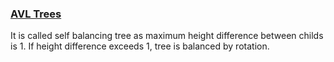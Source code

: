 ### [AVL Trees](3%20Basic%20Trees/AVL%20Trees.md)

It is called self balancing tree as maximum height difference between childs is 1. If height difference exceeds 1, tree is balanced by rotation.